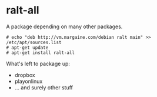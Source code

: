 # ralt-all

A package depending on many other packages.

    # echo "deb http://vm.margaine.com/debian ralt main" >> /etc/apt/sources.list
    # apt-get update
    # apt-get install ralt-all

What's left to package up:

- dropbox
- playonlinux
- ... and surely other stuff
